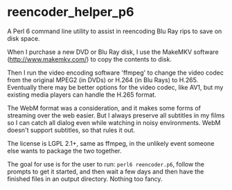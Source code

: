 # reencoder_helper_p6

A Perl 6 command line utility to assist in reencoding Blu Ray rips to save on disk space.

When I purchase a new DVD or Blu Ray disk, I use the MakeMKV software (http://www.makemkv.com/) to copy the contents to disk.

Then I run the video encoding software 'ffmpeg' to change the video codec from the original MPEG2 (in DVDs) or H.264 (in Blu Rays) to H.265.  Eventually there may be better options for the video codec, like AV1, but my existing media players can handle the H.265 format.

The WebM format was a consideration, and it makes some forms of streaming over the web easier.  But I always preserve all subtitles in my films so I can catch all dialog even while watching in noisy environments.  WebM doesn't support subtitles, so that rules it out.

The license is LGPL 2.1+, same as ffmpeg, in the unlikely event someone else wants to package the two together.

The goal for use is for the user to run: ``perl6 reencoder.p6``, follow the prompts to get it started, and then wait a few days and then have the finished files in an output directory.  Nothing too fancy.
